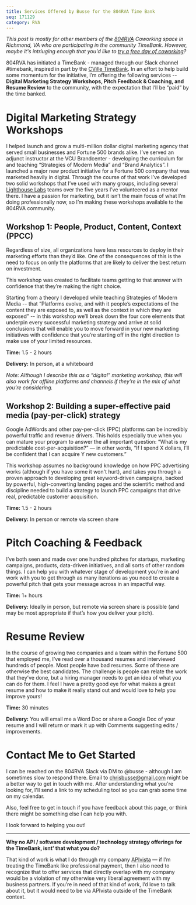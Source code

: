 ```yaml
---
title: Services Offered by Busse for the 804RVA Time Bank
seq: 171129
category: RVA
---
```


*This post is mostly for other members of the [804RVA](http://www.804rva.com/) Coworking space in Richmond, VA who are participating in the community TimeBank. However, maybe it's intriuging enough that you'd like to [try a free day of coworking](http://www.804rva.com/free-day-pass.html)?*

804RVA has initiated a TimeBank - managed through our Slack channel #timebank, inspired in part by the [CVille TimeBank](https://cvilletimebank.com/). In an effort to help build some momentum for the initiative, I’m offering the following services -- **Digital Marketing Strategy Workshops, Pitch Feedback & Coaching, and Resume Review** to the community, with the expectation that I’ll be “paid” by the time banked.

# Digital Marketing Strategy Workshops

I helped launch and grow a multi-million dollar digital marketing agency that served small businesses and Fortune 500 brands alike. I’ve served an adjunct instructor at the VCU Brandcenter - developing the curriculum for and teaching “Strategies of Modern Media” and “Brand Analytics”. I launched a major new product initiative for a Fortune 500 company that was marketed heavily in digital. Through the course of that work I’ve developed two solid workshops that I’ve used with many groups, including several [Lighthouse Labs](http://www.lighthouselabsrva.com/) teams over the five years I’ve volunteered as a mentor there. I have a passion for marketing, but it isn’t the main focus of what I’m doing professionally now, so I’m making these workshops available to the 804RVA community.

## Workshop 1: People, Product, Content, Context (PPCC)

Regardless of size, all organizations have less resources to deploy in their marketing efforts than they’d like. One of the consequences of this is the need to focus on only the platforms that are likely to deliver the best return on investment.

This workshop was created to facilitate teams getting to that answer with confidence that they’re making the right choice.

Starting from a theory I developed while teaching Strategies of Modern Media -- that “Platforms evolve, and with it people’s expectations of the content they are exposed to, as well as the context in which they are exposed” -- in this workshop we’ll break down the four core elements that underpin every successful marketing strategy and arrive at solid conclusions that will enable you to move forward in your new marketing initiatives with confidence that you’re starting off in the right direction to make use of your limited resources.

**Time:** 1.5 - 2 hours

**Delivery:** In person, at a whiteboard 

*Note: Although I describe this as a “digital” marketing workshop, this will also work for offline platforms and channels if they’re in the mix of what you’re considering.*

## Workshop 2: Building a super-effective paid media (pay-per-click) strategy

Google AdWords and other pay-per-click (PPC) platforms can be incredibly powerful traffic and revenue drivers. This holds especially true when you can mature your program to answer the all important question: “What is my predictable cost-per-acquisition?” — in other words, “If I spend X dollars, I’ll be confident that I can acquire Y new customers.”

This workshop assumes no background knowledge on how PPC advertising works (although if you have some it won't hurt), and takes you through a proven approach to developing great keyword-driven campaigns, backed by powerful, high-converting landing pages and the scientific method and discipline needed to build a strategy to launch PPC campaigns that drive real, predictable customer acquisition.

**Time:** 1.5 - 2 hours

**Delivery:** In person or remote via screen share

# Pitch Coaching & Feedback

I’ve both seen and made over one hundred pitches for startups, marketing campaigns, products, data-driven initiatives, and all sorts of other random things. I can help you with whatever stage of development you’re in and work with you to get through as many iterations as you need to create a powerful pitch that gets your message across in an impactful way.

**Time:** 1+ hours

**Delivery:** Ideally in person, but remote via screen share is possible (and may be most appropriate if that’s how you deliver your pitch).

# Resume Review

In the course of growing two companies and a team within the Fortune 500 that employed me, I’ve read over a thousand resumes and interviewed hundreds of people. Most people have bad resumes. Some of these are otherwise the best candidates. The challenge is people can relate the work that they’ve done, but a hiring manager needs to get an idea of what you can do for them. I feel I have a pretty good eye for what makes a great resume and how to make it really stand out and would love to help you improve yours!

**Time:** 30 minutes

**Delivery:** You will email me a Word Doc or share a Google Doc of your resume and I will return or mark it up with Comments suggesting edits / improvements.

# Contact Me to Get Started

I can be reached on the 804RVA Slack via DM to @busse - although I am sometimes slow to respond there. Email to [chrisbusse@gmail.com](mailto://chrisbusse@gmail.com) might be a better way to get in touch with me. After understanding what you're looking for, I'll send a link to my scheduling tool so you can grab some time on my calendar.

Also, feel free to get in touch if you have feedback about this page, or think there might be something else I can help you with.

I look forward to helping you out!

<HR>

**Why no API / software development / technology strategy offerings for the TimeBank, isnt' that what you do?**

That kind of work is what I do through my company [APIvista](http://APIvista.com) — if I’m treating the TimeBank like professional payment, then I also need to recognize that to offer services that directly overlap with my company would be a violation of my otherwise very liberal agreement with my business partners. If you’re in need of that kind of work, I’d love to talk about it, but it would need to be via APIvista outside of the TimeBank context.